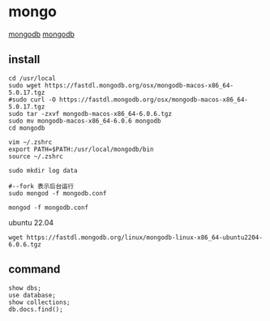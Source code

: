 # mongo

[mongodb](https://www.mongodb.com/)
[mongodb](https://www.runoob.com/mongodb/mongodb-tutorial.html)

## install

```shell
cd /usr/local
sudo wget https://fastdl.mongodb.org/osx/mongodb-macos-x86_64-5.0.17.tgz
#sudo curl -O https://fastdl.mongodb.org/osx/mongodb-macos-x86_64-5.0.17.tgz
sudo tar -zxvf mongodb-macos-x86_64-6.0.6.tgz
sudo mv mongodb-macos-x86_64-6.0.6 mongodb
cd mongodb

vim ~/.zshrc
export PATH=$PATH:/usr/local/mongodb/bin
source ~/.zshrc

sudo mkdir log data

#--fork 表示后台运行
sudo mongod -f mongodb.conf 
```

```shell
mongod -f mongodb.conf
```

ubuntu 22.04

```shell
wget https://fastdl.mongodb.org/linux/mongodb-linux-x86_64-ubuntu2204-6.0.6.tgz
```

## command

```shell
show dbs;
use database;
show collections;
db.docs.find();
```
